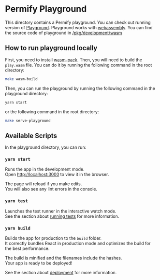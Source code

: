 # Permify Playground

This directory contains a Permify playground. You can check out running version of [Playground](https://play.permify.co).
Playground works with [webassembly](https://webassembly.org). You can find the source code of playground in [/pkg/development/wasm](/pkg/development/wasm)

## How to run playground locally
First, you need to install [wasm-pack](https://rustwasm.github.io/wasm-pack/installer/). Then, you will need to build the `play.wasm` file. You can do it by running the following command in the root directory:

```bash
make wasm-build
```

Then, you can run the playground by running the following command in the playground directory:

```bash
yarn start
```
or the following command in the root directory:

```bash
make serve-playground
```

## Available Scripts

In the playground directory, you can run:

### `yarn start`

Runs the app in the development mode.\
Open [http://localhost:3000](http://localhost:3000) to view it in the browser.

The page will reload if you make edits.\
You will also see any lint errors in the console.

### `yarn test`

Launches the test runner in the interactive watch mode.\
See the section about [running tests](https://facebook.github.io/create-react-app/docs/running-tests) for more information.

### `yarn build`

Builds the app for production to the `build` folder.\
It correctly bundles React in production mode and optimizes the build for the best performance.

The build is minified and the filenames include the hashes.\
Your app is ready to be deployed!

See the section about [deployment](https://facebook.github.io/create-react-app/docs/deployment) for more information.
